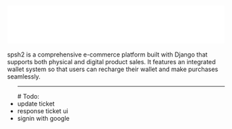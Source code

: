<!-- # 👋 Welcome to spsh -->
[![spsh banner](./images/logo/logo-no-background.png)](https://opozex.com)
<p> spsh2 is a comprehensive e-commerce platform built with Django that supports both physical and digital product sales. It features an integrated wallet system so that users can recharge their wallet and make purchases seamlessly.</p>

<ul>

<hr>
# Todo:
    <li>update ticket</li>
    <li>response ticket ui</li>
    <li> signin with google</li>
</ul>
